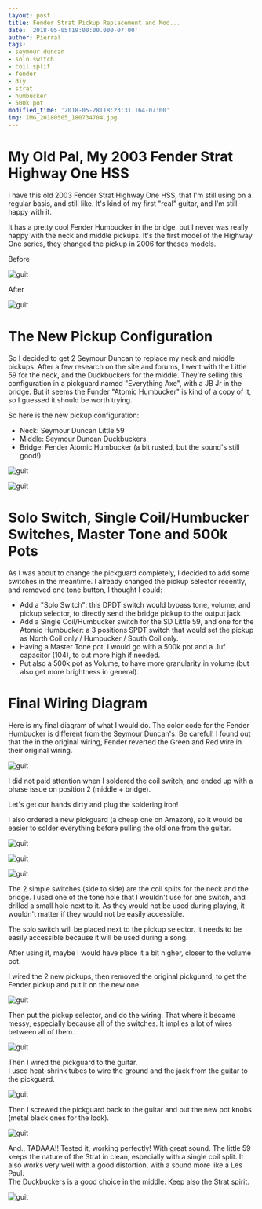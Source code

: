 ```yaml
---
layout: post
title: Fender Strat Pickup Replacement and Mod...
date: '2018-05-05T19:00:00.000-07:00'
author: Pierral
tags:
- seymour duncan
- solo switch
- coil split
- fender
- diy
- strat
- humbucker
- 500k pot
modified_time: '2018-05-28T18:23:31.164-07:00'
img: IMG_20180505_180734704.jpg
---
```


# My Old Pal, My 2003 Fender Strat Highway One HSS

I have this old 2003 Fender Strat Highway One HSS, that I'm still using on a regular basis, and still like. It's kind of my first "real" guitar, and I'm still happy with it.

It has a pretty cool Fender Humbucker in the bridge, but I never was really happy with the neck and middle pickups. It's the first model of the Highway One series, they changed the pickup in 2006 for theses models.

Before

![guit](/assets/img/IMG_20180216_101321439.jpg)

After

![guit](/assets/img/IMG_20180505_183353756.jpg)

# The New Pickup Configuration

So I decided to get 2 Seymour Duncan to replace my neck and middle pickups. After a few research on the site and forums, I went with the Little 59 for the neck, and the Duckbuckers for the middle. They're selling this configuration in a pickguard named "Everything Axe", with a JB Jr in the bridge. But it seems the Funder "Atomic Humbucker" is kind of a copy of it, so I guessed it should be worth trying.

So here is the new pickup configuration:
- Neck: Seymour Duncan Little 59
- Middle: Seymour Duncan Duckbuckers
- Bridge: Fender Atomic Humbucker (a bit rusted, but the sound's still good!)

![guit](/assets/img/IMG_20180216_103418756_BURST000_COVER_TOP.jpg)

![guit](/assets/img/IMG_20180501_154253651.jpg)

# Solo Switch, Single Coil/Humbucker Switches, Master Tone and 500k Pots

As I was about to change the pickguard completely, I decided to add some switches in the meantime. I already changed the pickup selector recently, and removed one tone button, I thought I could:
- Add a "Solo Switch": this DPDT switch would bypass tone, volume, and pickup selector, to directly send the bridge pickup to the output jack
- Add a Single Coil/Humbucker switch for the SD Little 59, and one for the Atomic Humbucker: a 3 positions SPDT switch that would set the pickup as North Coil only / Humbucker / South Coil only.
- Having a Master Tone pot. I would go with a 500k pot and a .1uf capacitor (104), to cut more high if needed.
- Put also a 500k pot as Volume, to have more granularity in volume (but also get more brightness in general).

# Final Wiring Diagram

Here is my final diagram of what I would do.
The color code for the Fender Humbucker is different from the Seymour Duncan's.
Be careful! I found out that the in the original wiring, Fender reverted the Green and Red wire in their original wiring. 

![guit](/assets/img/StratWiringDiagram.png)

I did not paid attention when I soldered the coil switch, and ended up with a phase issue on position 2 (middle + bridge).

Let's get our hands dirty and plug the soldering iron!

I also ordered a new pickguard (a cheap one on Amazon), so it would be easier to solder everything before pulling the old one from the guitar.

![guit](/assets/img/IMG_20180505_094153670.jpg)

![guit](/assets/img/IMG_20180505_102955929.jpg)

![guit](/assets/img/IMG_20180505_103002275_BURST000_COVER_TOP.jpg)

The 2 simple switches (side to side) are the coil splits for the neck and the bridge. 
I used one of the tone hole that I wouldn't use for one switch, and drilled a small hole next to it. 
As they would not be used during playing, it wouldn't matter if they would not be easily accessible.

The solo switch will be placed next to the pickup selector. It needs to be easily accessible because it will be used during a song.

After using it, maybe I would have place it a bit higher, closer to the volume pot.

I wired the 2 new pickups, then removed the original pickguard, to get the Fender pickup and put it on the new one.

![guit](/assets/img/IMG_20180505_112853923.jpg)

Then put the pickup selector, and do the wiring. That where it became messy, especially because all of the switches. 
It implies a lot of wires between all of them.

![guit](/assets/img/IMG_20180505_172140625.jpg)

Then I wired the pickguard to the guitar.<br/>I used heat-shrink tubes to wire the ground and the jack from the guitar to the pickguard.

![guit](/assets/img/IMG_20180505_173754648.jpg)

Then I screwed the pickguard back to the guitar and put the new pot knobs (metal black ones for the look).

![guit](/assets/img/IMG_20180505_180734704.jpg)

And.. TADAAA!! Tested it, working perfectly! With great sound.
The little 59 keeps the nature of the Strat in clean, especially with a single coil split. It also works very well with a good distortion, with a sound more like a Les Paul.<br/>The Duckbuckers is a good choice in the middle. Keep also the Strat spirit.

![guit](/assets/img/IMG_20180505_183353756.jpg)

